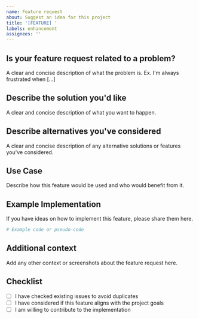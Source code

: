 ```yaml
---
name: Feature request
about: Suggest an idea for this project
title: '[FEATURE] '
labels: enhancement
assignees: ''
---
```


## Is your feature request related to a problem?

A clear and concise description of what the problem is. Ex. I'm always frustrated when [...]

## Describe the solution you'd like

A clear and concise description of what you want to happen.

## Describe alternatives you've considered

A clear and concise description of any alternative solutions or features you've considered.

## Use Case

Describe how this feature would be used and who would benefit from it.

## Example Implementation

If you have ideas on how to implement this feature, please share them here.

```python
# Example code or pseudo-code
```

## Additional context

Add any other context or screenshots about the feature request here.

## Checklist

- [ ] I have checked existing issues to avoid duplicates
- [ ] I have considered if this feature aligns with the project goals
- [ ] I am willing to contribute to the implementation
